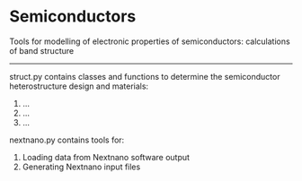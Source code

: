 # Semiconductors

Tools for modelling of electronic properties of semiconductors: 
calculations of band structure

__________________________________
struct.py contains classes and functions to determine the semiconductor heterostructure design and materials:
1) ...
2) ...
3) ...

nextnano.py contains tools for:
1) Loading data from Nextnano software output
2) Generating Nextnano input files
